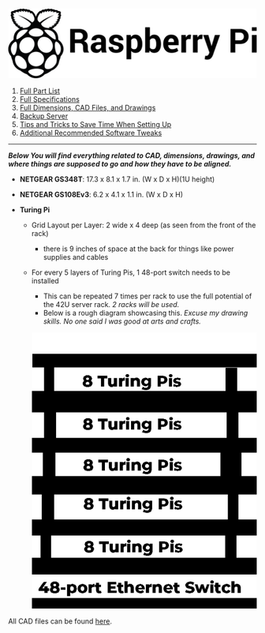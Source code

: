 ![Image of the Black and White Raspberry Pi Foundation Logo](resources/README/pi-logo.png)

1. [Full Part List](part-list.md "Full Part List")
1. [Full Specifications](specs.md "Full Specifications")
1. [Full Dimensions, CAD Files, and Drawings](dimensions.md "Dimensions, 3D models, etc.")
1. [Backup Server](backup-server.md "Backup Server")
5. [Tips and Tricks to Save Time When Setting Up](save-time.md "Time-Saving Tips and Tricks")
6. [Additional Recommended Software Tweaks](tweaks.md "Additional Software Tweaks")
---

***Below You will find everything related to CAD, dimensions, drawings, and where things are supposed to go and how they have to be aligned.***

* **NETGEAR GS348T**: 17.3 x 8.1 x 1.7 in. (W x D x H)(1U height)

* **NETGEAR GS108Ev3**: 6.2 x 4.1 x 1.1 in. (W x D x H)

* **Turing Pi**
  * Grid Layout per Layer: 2 wide x 4 deep (as seen from the front of the rack)
    * there is 9 inches of space at the back for things like power supplies and cables
  * For every 5 layers of Turing Pis, 1 48-port switch needs to be installed
    * This can be repeated 7 times per rack to use the full potential of the 42U server rack. *2 racks will be used.*
    * Below is a rough diagram showcasing this. *Excuse my drawing skills. No one said I was good at arts and crafts.*
    
    ![Turing Pi Diagram](resources/dimensions.md/turing-pi-diagram.png)
    
All CAD files can be found [here](resources/dimensions/CAD-Files).
